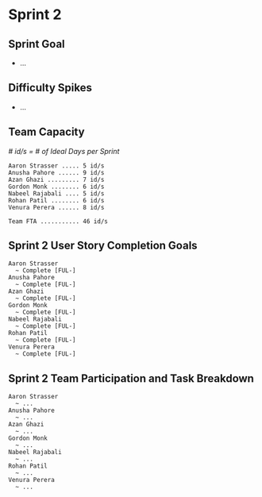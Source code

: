 # Sprint 2

## Sprint Goal

- ...

## Difficulty Spikes

- ...

## Team Capacity

*# id/s = # of Ideal Days per Sprint*

    Aaron Strasser ..... 5 id/s
    Anusha Pahore ...... 9 id/s
    Azan Ghazi ......... 7 id/s
    Gordon Monk ........ 6 id/s
    Nabeel Rajabali .... 5 id/s
    Rohan Patil ........ 6 id/s
    Venura Perera ...... 8 id/s

    Team FTA ........... 46 id/s

## Sprint 2 User Story Completion Goals

    Aaron Strasser
      ~ Complete [FUL-]
    Anusha Pahore
      ~ Complete [FUL-]
    Azan Ghazi
      ~ Complete [FUL-]
    Gordon Monk
      ~ Complete [FUL-]
    Nabeel Rajabali
      ~ Complete [FUL-]
    Rohan Patil
      ~ Complete [FUL-]
    Venura Perera
      ~ Complete [FUL-]

## Sprint 2 Team Participation and Task Breakdown

    Aaron Strasser
      ~ ...
    Anusha Pahore
      ~ ...
    Azan Ghazi
      ~ ...
    Gordon Monk
      ~ ...
    Nabeel Rajabali
      ~ ...
    Rohan Patil
      ~ ...
    Venura Perera
      ~ ...
